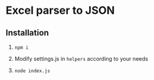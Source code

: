 # Excel parser to JSON

## Installation

1. `npm i`

2. Modify settings.js in `helpers` according to your needs

3. `node index.js`
